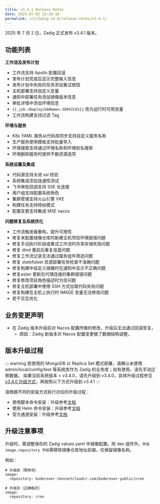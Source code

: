 ```yaml
---
title: v3.4.1 Release Notes
date: 2025-07-02 13:28:10
permalink: /cn/Zadig v4.0/release-notes/v3.4.1/
---
```


2025 年 7 月 2 日，Zadig 正式发布 v3.4.1 版本。

## 功能列表

**工作流及发布计划**
- 工作流支持 Apollo 配置回滚
- 发布计划完成后显示完整输入信息
- 发布计划中失败的任务添加重试按钮
- 主机部署支持自定义变量
- 通知中部署任务添加镜像版本信息
- 审批详情中添加环境信息
- <span v-pre>`{{.job.<DeployJobName>.SERVICES}}` </span> 改为运行时可用变量
- 工作流构建支持过滤 Tag
  
**环境与服务**
- K8s YAML 服务从代码库同步支持自定义服务名称
- 生产服务使用模板支持批量导入
- 环境搜索支持通过环境名称和环境别名搜索
- 环境删除服务时提供不删资源选项
  
**系统设置及集成**
- 代码源支持关闭 ssl 校验
- 系统集成添加连通性测试
- 飞书审批回调支持 SSE 长连接
- 用户组支持配置系统角色
- 集群管理支持火山引擎 VKE
- 构建任务支持特权模式
- 配置变更支持集成 MSE nacos 
  
**问题修复及系统优化**
- 工作流触发器重构，提升可用性
- 修复未配置镜像仓库时新建主机项目环境报错问题
- 修复手动执行阶段或重试工作流时共享存储失效问题
- 修复 dind 重启后重复挂盘问题
- 修复工作流记录无法通过服务组件筛选问题
- 修复 statefulset 资源部署任务检查不准确问题
- 修复构建中自定义镜像时在通知中显示不正确问题
- 修复aslan 更新后代理连接的集群报错问题
- 修复修改项目角色描述时为空问题
- 修复主机部署中使用 SSH 方式拉取代码失败问题
- 修复构建在主机上执行时 IMAGE 变量无法修改问题
- 若干交互优化


## 业务变更声明
- 在 Zadig 版本升级前对 Nacos 配置所做的修改，升级后无法通过回滚恢复。
  - 原因：Zadig 新版本对 Nacos 配置变更做了数据结构调整。

## 版本升级过程

::: warning
若使用的 MongoDB 以 Replica Set 模式部署，请确认未使用 admin/local/config/test 等系统库作为 Zadig 的业务库；如有使用，请先手动迁移数据。
如果当前系统版本 < v3.4.0，请先升级到 v3.4.0，具体升级过程参见 [v3.4.0 升级方式](/cn/Zadig%20v3.4/release-notes/v3.4.0/#版本升级过程)，再按照以下方式升级到 v3.4.1
:::

请根据不同的安装方式执行对应的升级过程：

- 使用脚本命令安装：升级参考[文档](/cn/Zadig%20v3.4/install/helm-deploy/#升级)
- 使用 Helm 命令安装：升级参考[文档](/cn/Zadig%20v3.4/install/helm-deploy/#升级)
- 官方通道安装：升级参考[文档](/cn/Zadig%20v3.4/stable/install/#升级)

## 升级注意事项

升级时，需调整保存的 Zadig values.yaml 中镜像配置。除 dex 组件外，`所有 image.repository 字段`需移除镜像仓库地址前缀，仅保留镜像名称。

例如：

```
# 升级前（需修改）  
image:  
  repository: koderover.tencentcloudcr.com/koderover-public/cron

# 升级后（正确格式）  
image:  
  repository: cron
```
